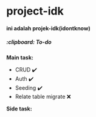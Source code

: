 # project-idk

<h4>ini adalah projek-idk(idontknow)</h4>

<h5>:clipboard: To-do</h5> 

<b>Main task:</b>

- CRUD :heavy_check_mark:
- Auth :heavy_check_mark:
- Seeding :heavy_check_mark:
- Relate table migrate :x:


**Side task:**